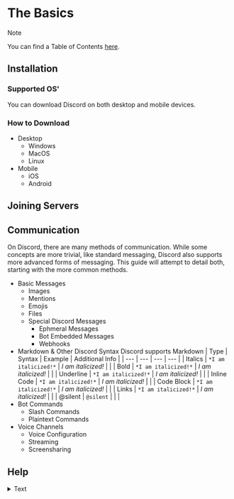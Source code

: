 # The Basics
> [!NOTE]
> You can find a Table of Contents [here](SUMMARY.md).
## Installation
### Supported OS'
You can download Discord on both desktop and mobile devices. 
### How to Download
- Desktop
  - Windows
  - MacOS
  - Linux
- Mobile
  - iOS
  - Android
## Joining Servers

## Communication
On Discord, there are many methods of communication. While some concepts are more trivial, like standard messaging, Discord also supports more advanced forms of messaging. This guide will attempt to detail both, starting with the more common methods.
- Basic Messages
  - Images
  - Mentions
  - Emojis
  - Files
  - Special Discord Messages
    - Ephmeral Messages
    - Bot Embedded Messages
    - Webhooks
- Markdown & Other Discord Syntax
  Discord supports Markdown
  | Type | Syntax | Example | Additional Info |
  | --- | --- | --- | --- |
  | Italics | `*I am italicized!*` | *I am italicized!* | | 
  | Bold | `*I am italicized!*` | *I am italicized!* | |
  | Underline | `*I am italicized!*` | *I am italicized!* | | 
  | Inline Code | `*I am italicized!*` | *I am italicized!* | | 
  | Code Block | `*I am italicized!*` | *I am italicized!* | |
  | Links | `*I am italicized!*` | *I am italicized!* | |
  | @silent | `@silent` | | |
- Bot Commands
  - Slash Commands
  - Plaintext Commands
- Voice Channels
  - Voice Configuration
  - Streaming
  - Screensharing
## Help
<details>
  <summary>Text</summary>
  Text
</details>
